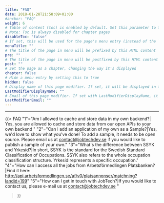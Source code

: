 ```yaml
---
title: "FAQ"
date: 2018-01-28T21:58:09+01:00
#anchor: "FAQ"
weight: 6
# Table of content (toc) is enabled by default. Set this parameter to true to disable it.
# Note: Toc is always disabled for chapter pages
disableToc: "false"
# If set, this will be used for the page's menu entry (instead of the `title` attribute)
menuTitle: ""
# The title of the page in menu will be prefixed by this HTML content
pre: ""
# The title of the page in menu will be postfixed by this HTML content
post: ""
# Set the page as a chapter, changing the way it's displayed
chapter: false
# Hide a menu entry by setting this to true
hidden: false
# Display name of this page modifier. If set, it will be displayed in the footer.
LastModifierDisplayName: ""
# Email of this page modifier. If set with LastModifierDisplayName, it will be displayed in the footer
LastModifierEmail: ""
---
```


  <hr>

{{< FAQ
    "1"="Am I allowed to cache and store data in my own backend?| Yes, you are allowed to cache and store data from our open APIs to your own backend "
    "2"="Can I add an application of my own as a Sample?|Yes, we'd love to show what you've done! To add a sample, it needs to be open source. Please email us at contact@jobtechdev.se if you would like to publish a sample of your own."
    "3"="What's the difference between SSYK and Yrkesid?|In short, SSYK is the standard for the Swedish Standard Classification of Occupations. SSYK also refers to the whole occupation classification structure. Yrkesid represents a specific occupation."
    "4"="How can I access all the jobs from Arbetsförmedlingen Platsbanken?|Find it here: http://api.arbetsformedlingen.se/af/v0/platsannonser/matchning?landid=199"
    "5"="How can I get in touch with JobTech?|If you would like to contact us, please e-mail us at contact@jobtechdev.se "
>}}
